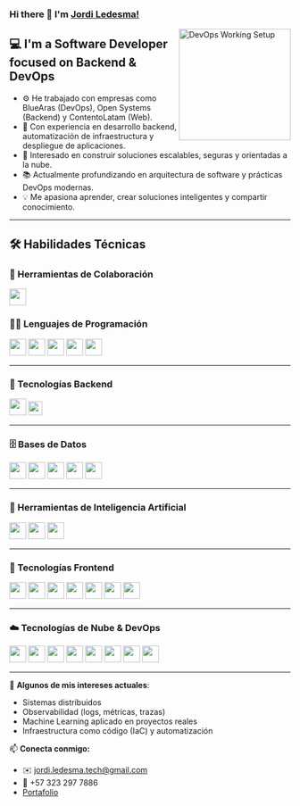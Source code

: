 ### Hi there 👋 I'm [Jordi Ledesma!](https://github.com/GeordiCode/)

<img align="right" alt="DevOps Working Setup" height="200px" src="https://github.com/GeordiCode/GeordiCode/main/fondo.png?raw=true" />

## 💻 I'm a Software Developer focused on Backend & DevOps

- ⚙️ He trabajado con empresas como BlueAras (DevOps), Open Systems (Backend) y ContentoLatam (Web).
- 🔧 Con experiencia en desarrollo backend, automatización de infraestructura y despliegue de aplicaciones.
- 🚀 Interesado en construir soluciones escalables, seguras y orientadas a la nube.
- 📚 Actualmente profundizando en arquitectura de software y prácticas DevOps modernas.
- 💡 Me apasiona aprender, crear soluciones inteligentes y compartir conocimiento.

---

## 🛠️ Habilidades Técnicas

### 🤝 Herramientas de Colaboración
<p>
  <img src="https://skillicons.dev/icons?i=git,github,discord" height="30"/>
</p>

### 👨‍💻 Lenguajes de Programación
<p>
  <img src="https://skillicons.dev/icons?i=go" height="30" />
  <img src="https://skillicons.dev/icons?i=python" height="30" />
  <img src="https://skillicons.dev/icons?i=typescript" height="30" />
  <img src="https://skillicons.dev/icons?i=java" height="30" />
  <img src="https://skillicons.dev/icons?i=javascript" height="30" />
</p>

---

### 🧩 Tecnologías Backend
<p>
  <img src="https://skillicons.dev/icons?i=fastapi,nodejs,spring" height="30" />
  <img src="https://img.shields.io/badge/Fiber-00ADD8?style=flat&logo=go&logoColor=white" height="25" />
</p>

---

### 🗄️ Bases de Datos
<p>
  <img src="https://skillicons.dev/icons?i=postgres" height="30" />
  <img src="https://skillicons.dev/icons?i=mysql" height="30" />
  <img src="https://skillicons.dev/icons?i=mongodb" height="30" />
  <img src="https://skillicons.dev/icons?i=firebase" height="30" />
  <img src="https://skillicons.dev/icons?i=redis" height="30" />
</p>

---

### 🧠 Herramientas de Inteligencia Artificial
<p>
  <img src="https://skillicons.dev/icons?i=tensorflow" height="30" />
  <img src="https://skillicons.dev/icons?i=pytorch" height="30" />
  <img src="https://skillicons.dev/icons?i=sklearn" height="30" />
</p>

---

### 🎨 Tecnologías Frontend
<p>
  <img src="https://skillicons.dev/icons?i=vue" height="30" />
  <img src="https://skillicons.dev/icons?i=react" height="30" />
  <img src="https://skillicons.dev/icons?i=angular" height="30" />
  <img src="https://skillicons.dev/icons?i=figma" height="30" />
  <img src="https://skillicons.dev/icons?i=html" height="30" />
  <img src="https://skillicons.dev/icons?i=css" height="30" />
  <img src="https://skillicons.dev/icons?i=vitest" height="30" />
</p>

---

### ☁️ Tecnologías de Nube & DevOps
<p>
  <img src="https://skillicons.dev/icons?i=aws" height="30" />
  <img src="https://skillicons.dev/icons?i=azure" height="30" />
  <img src="https://skillicons.dev/icons?i=gcp" height="30" />
  <img src="https://skillicons.dev/icons?i=nginx" height="30" />
  <img src="https://skillicons.dev/icons?i=githubactions" height="30" />
  <img src="https://skillicons.dev/icons?i=linux" height="30" />
  <img src="https://skillicons.dev/icons?i=docker" height="30" />
  <img src="https://skillicons.dev/icons?i=vercel" height="30" />
</p>

---

📌 **Algunos de mis intereses actuales**:
- Sistemas distribuidos
- Observabilidad (logs, métricas, trazas)
- Machine Learning aplicado en proyectos reales
- Infraestructura como código (IaC) y automatización

📫 **Conecta conmigo:**
- ✉️ jordi.ledesma.tech@gmail.com  
- 📱 +57 323 297 7886  
- [Portafolio](https://github.com/GeordiCode?tab=repositories)

